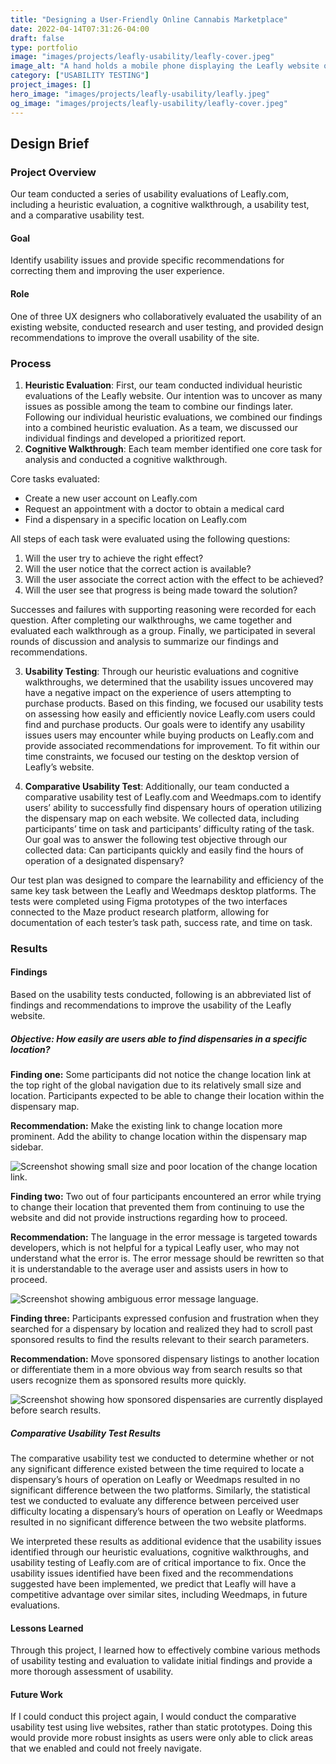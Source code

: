 ```yaml
---
title: "Designing a User-Friendly Online Cannabis Marketplace"
date: 2022-04-14T07:31:26-04:00
draft: false
type: portfolio
image: "images/projects/leafly-usability/leafly-cover.jpeg"
image_alt: "A hand holds a mobile phone displaying the Leafly website on the screen."
category: ["USABILITY TESTING"]
project_images: []
hero_image: "images/projects/leafly-usability/leafly.jpeg"
og_image: "images/projects/leafly-usability/leafly-cover.jpeg"
---
```


## Design Brief

### Project Overview

Our team conducted a series of usability evaluations of Leafly.com, including a heuristic evaluation, a cognitive walkthrough, a usability test, and a comparative usability test.

#### Goal

Identify usability issues and provide specific recommendations for correcting them and improving the user experience.

#### Role

One of three UX designers who collaboratively evaluated the usability of an existing website, conducted research and user testing, and provided design recommendations to improve the overall usability of the site.

### Process
1. **Heuristic Evaluation**: First, our team conducted individual heuristic evaluations of the Leafly website. Our intention was to uncover as many issues as possible among the team to combine our findings later.
Following our individual heuristic evaluations, we combined our findings into a combined heuristic evaluation. As a team, we discussed our individual findings and developed a prioritized report.
2. **Cognitive Walkthrough**: Each team member identified one core task for analysis and conducted a cognitive walkthrough.

Core tasks evaluated:
* Create a new user account on Leafly.com
* Request an appointment with a doctor to obtain a medical card
* Find a dispensary in a specific location on Leafly.com

All steps of each task were evaluated using the following questions:

1. Will the user try to achieve the right effect?
1. Will the user notice that the correct action is available?
1. Will the user associate the correct action with the effect to be achieved?
1. Will the user see that progress is being made toward the solution?

Successes and failures with supporting reasoning were recorded for each question. After completing our walkthroughs, we came together and evaluated each walkthrough as a group. Finally, we participated in several rounds of discussion and analysis to summarize our findings and recommendations.

3. **Usability Testing**: Through our heuristic evaluations and cognitive walkthroughs, we determined that the usability issues uncovered may have a negative impact on the experience of users attempting to purchase products. Based on this finding, we focused our usability tests on assessing how easily and efficiently novice Leafly.com users could find and purchase products. Our goals were to identify any usability issues users may encounter while buying products on Leafly.com and provide associated recommendations for improvement. To fit within our time constraints, we focused our testing on the desktop version of Leafly’s website.

4. **Comparative Usability Test**: Additionally, our team conducted a comparative usability test of Leafly.com and Weedmaps.com to identify users’ ability to successfully find dispensary hours of operation utilizing the dispensary map on each website. We collected data, including participants’ time on task and participants’ difficulty rating of the task. Our goal was to answer the following test objective through our collected data: Can participants quickly and easily find the hours of operation of a designated dispensary?

Our test plan was designed to compare the learnability and efficiency of the same key task between the Leafly and Weedmaps desktop platforms. The tests were completed using Figma prototypes of the two interfaces connected to the Maze product research platform, allowing for documentation of each tester’s task path, success rate, and time on task.

### Results

#### Findings

Based on the usability tests conducted, following is an abbreviated list of findings and recommendations to improve the usability of the Leafly website.

##### Objective: How easily are users able to find dispensaries in a specific location?

**Finding one:** Some participants did not notice the change location link at the top right of the global navigation due to its relatively small size and location. Participants expected to be able to change their location within the dispensary map.

**Recommendation:** Make the existing link to change location more prominent. Add the ability to change location within the dispensary map sidebar.

![Screenshot showing small size and poor location of the change location link.](/images/projects/leafly-usability/finding-1.png "Note the current location change link in the upper right corner and the dispensary map sidebar menu on the left.")

**Finding two:** Two out of four participants encountered an error while trying to change their location that prevented them from continuing to use the website and did not provide instructions regarding how to proceed.

**Recommendation:** The language in the error message is targeted towards developers, which is not helpful for a typical Leafly user, who may not understand what the error is. The error message should be rewritten so that it is understandable to the average user and assists users in how to proceed.

![Screenshot showing ambiguous error message language.](/images/projects/leafly-usability/finding-2.png "The error two out of four participants encountered when changing their location.")

**Finding three:** Participants expressed confusion and frustration when they searched for a dispensary by location and realized they had to scroll past sponsored results to find the results relevant to their search parameters.

**Recommendation:** Move sponsored dispensary listings to another location or differentiate them in a more obvious way from search results so that users recognize them as sponsored results more quickly.

![Screenshot showing how sponsored dispensaries are currently displayed before search results.](/images/projects/leafly-usability/finding-3.png "Sponsored dispensaries listings, shown above, can be confusing for users who don’t immediately recognize them as such.")

##### Comparative Usability Test Results

The comparative usability test we conducted to determine whether or not any significant difference existed between the time required to locate a dispensary’s hours of operation on Leafly or Weedmaps resulted in no significant difference between the two platforms. Similarly, the statistical test we conducted to evaluate any difference between perceived user difficulty locating a dispensary’s hours of operation on Leafly or Weedmaps resulted in no significant difference between the two website platforms.

We interpreted these results as additional evidence that the usability issues identified through our heuristic evaluations, cognitive walkthroughs, and usability testing of Leafly.com are of critical importance to fix. Once the usability issues identified have been fixed and the recommendations suggested have been implemented, we predict that Leafly will have a competitive advantage over similar sites, including Weedmaps, in future evaluations.

#### Lessons Learned

Through this project, I learned how to effectively combine various methods of usability testing and evaluation to validate initial findings and provide a more thorough assessment of usability.

#### Future Work

If I could conduct this project again, I would conduct the comparative usability test using live websites, rather than static prototypes. Doing this would provide more robust insights as users were only able to click areas that we enabled and could not freely navigate.
